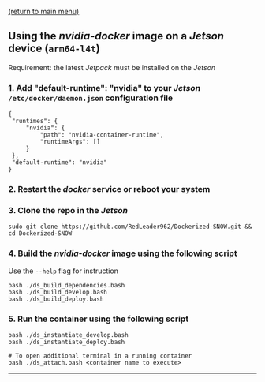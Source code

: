 [(return to main menu)](https://github.com/RedLeader962/Dockerized-SNOW)
## Using the _nvidia-docker_ image on a _Jetson_ device (`arm64-l4t`)

Requirement: the latest _Jetpack_ must be installed on the _Jetson_ 

### 1. Add "default-runtime": "nvidia" to your _Jetson_ `/etc/docker/daemon.json` configuration file
```shell
{
 "runtimes": {
     "nvidia": {
         "path": "nvidia-container-runtime",
         "runtimeArgs": []
     }
 },
 "default-runtime": "nvidia"
}
```
### 2. Restart the _docker_ service or reboot your system
### 3. Clone the repo in the _Jetson_
```shell
sudo git clone https://github.com/RedLeader962/Dockerized-SNOW.git && cd Dockerized-SNOW
```

### 4. Build the _nvidia-docker_ image using the following script
Use the `--help` flag for instruction

```shell
bash ./ds_build_dependencies.bash
bash ./ds_build_develop.bash
bash ./ds_build_deploy.bash
```


### 5. Run the container using the following script
```shell
bash ./ds_instantiate_develop.bash
bash ./ds_instantiate_deploy.bash

# To open additional terminal in a running container 
bash ./ds_attach.bash <container name to execute>
```



---